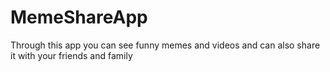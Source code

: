 # MemeShareApp
Through this app you can see funny memes and videos and can also share it with your friends and family
